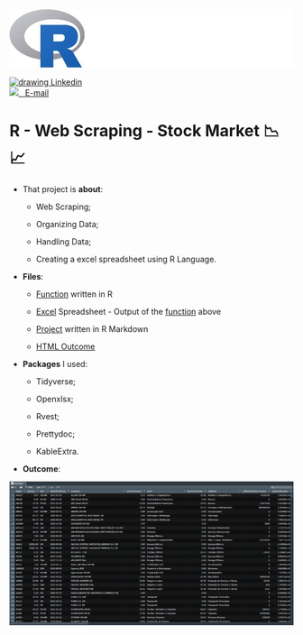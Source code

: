 

![](./image/r.jpg)

<div>
  <a href="www.linkedin.com/in/marcoauréliopedroza/">
    <img src="https://cdn2.iconfinder.com/data/icons/social-media-with-original-colors/256/icon-linkedin.png" alt="drawing" width="26"/>  Linkedin</a>
</div>
<div>
<a href="mailto:marco.aurelio.p@hotmail.com">
<img src="https://cdn.iconscout.com/icon/free/png-256/apple-mail-493152.png" width="22"/> &nbsp; E-mail</a>
</div>

# R - Web Scraping - Stock Market :chart_with_downwards_trend: :chart_with_upwards_trend: 

- That project is **about**:
  - Web Scraping;

  - Organizing Data;

  - Handling Data;

  - Creating a excel spreadsheet using R Language.
- **Files**:
  - [Function](./stocksScrapeAsFunction.R) written in R

  - [Excel](./stocks.xlsx) Spreadsheet - Output of the [function](./stocksScrapeAsFunction.R) above

  - [Project](./web_scraping_stocks.Rmd) written in R Markdown

  - [HTML Outcome](http://marcoaureliop.infinityfreeapp.com/web_scraping_stocks.html)

- **Packages** I used:
  - Tidyverse;

  - Openxlsx;

  - Rvest;

  - Prettydoc;

  - KableExtra.

- **Outcome**:

![](./image/outcome.jpg)



